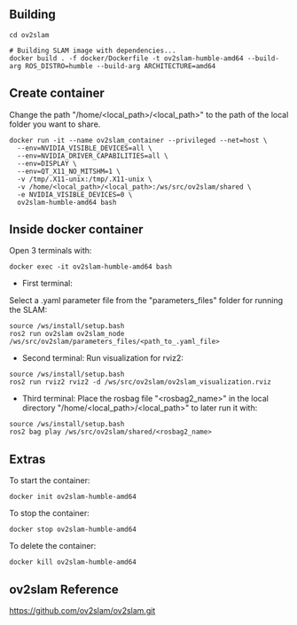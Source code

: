 ## Building

```shell
cd ov2slam

# Building SLAM image with dependencies...
docker build . -f docker/Dockerfile -t ov2slam-humble-amd64 --build-arg ROS_DISTRO=humble --build-arg ARCHITECTURE=amd64
```

## Create container

Change the path "/home/<local_path>/<local_path>" to the path of the local folder you want to share.

```
docker run -it --name ov2slam_container --privileged --net=host \
  --env=NVIDIA_VISIBLE_DEVICES=all \
  --env=NVIDIA_DRIVER_CAPABILITIES=all \
  --env=DISPLAY \
  --env=QT_X11_NO_MITSHM=1 \
  -v /tmp/.X11-unix:/tmp/.X11-unix \
  -v /home/<local_path>/<local_path>:/ws/src/ov2slam/shared \
  -e NVIDIA_VISIBLE_DEVICES=0 \
  ov2slam-humble-amd64 bash
```

## Inside docker container

Open 3 terminals with:

```
docker exec -it ov2slam-humble-amd64 bash 
```

- First terminal:

Select a .yaml parameter file from the "parameters_files" folder for running the SLAM:
```
source /ws/install/setup.bash
ros2 run ov2slam ov2slam_node /ws/src/ov2slam/parameters_files/<path_to_.yaml_file>
```

- Second terminal:
Run visualization for rviz2:
```
source /ws/install/setup.bash
ros2 run rviz2 rviz2 -d /ws/src/ov2slam/ov2slam_visualization.rviz 
```

- Third terminal:
Place the rosbag file "<rosbag2_name>" in the local directory "/home/<local_path>/<local_path>" to later run it with:
```
source /ws/install/setup.bash
ros2 bag play /ws/src/ov2slam/shared/<rosbag2_name>
```

## Extras

To start the container:
```
docker init ov2slam-humble-amd64
```

To stop the container:
```
docker stop ov2slam-humble-amd64
```

To delete the container:
```
docker kill ov2slam-humble-amd64
```

## ov2slam Reference

https://github.com/ov2slam/ov2slam.git

